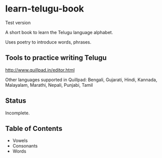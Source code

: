 # learn-telugu-book

Test version

A short book to learn the Telugu language alphabet.

Uses poetry to introduce words, phrases.

Tools to practice writing Telugu
--
http://www.quillpad.in/editor.html

Other languages supported in Quillpad: Bengali, Gujarati, Hindi, Kannada, Malayalam, Marathi, Nepali, Punjabi, Tamil

Status
--
Incomplete.

Table of Contents
--
- Vowels
- Consonants
- Words


